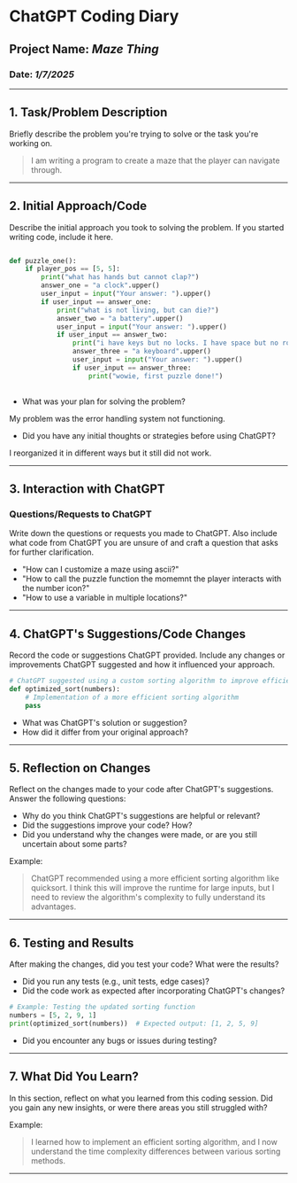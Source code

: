 
# ChatGPT Coding Diary

## Project Name: _Maze Thing_

### Date: _1/7/2025_

---

## 1. **Task/Problem Description**

Briefly describe the problem you're trying to solve or the task you're working on.

> I am writing a program to create a maze that the player can navigate through.

---

## 2. **Initial Approach/Code**

Describe the initial approach you took to solving the problem. If you started writing code, include it here.

```python

def puzzle_one():
    if player_pos == [5, 5]:
        print("what has hands but cannot clap?")
        answer_one = "a clock".upper()
        user_input = input("Your answer: ").upper()
        if user_input == answer_one:
            print("what is not living, but can die?")
            answer_two = "a battery".upper()
            user_input = input("Your answer: ").upper()
            if user_input == answer_two:
                print("i have keys but no locks. I have space but no room. you can enter but you can't go outside. what am I?")
                answer_three = "a keyboard".upper()
                user_input = input("Your answer: ").upper()
                if user_input == answer_three:
                    print("wowie, first puzzle done!")
 
```

- What was your plan for solving the problem?

My problem was the error handling system not functioning. 

- Did you have any initial thoughts or strategies before using ChatGPT?

I reorganized it in different ways but it still did not work. 

---

## 3. **Interaction with ChatGPT**

### Questions/Requests to ChatGPT
Write down the questions or requests you made to ChatGPT. 
Also include what code from ChatGPT you are unsure of and craft a question that asks for further clarification. 

- "How can I customize a maze using ascii?"
- "How to call the puzzle function the momemnt the player interacts with the number icon?"
- "How to use a variable in multiple locations?"

---

## 4. **ChatGPT's Suggestions/Code Changes**

Record the code or suggestions ChatGPT provided. Include any changes or improvements ChatGPT suggested and how it influenced your approach.

```python
# ChatGPT suggested using a custom sorting algorithm to improve efficiency
def optimized_sort(numbers):
    # Implementation of a more efficient sorting algorithm
    pass
```

- What was ChatGPT's solution or suggestion?
- How did it differ from your original approach?

---

## 5. **Reflection on Changes**

Reflect on the changes made to your code after ChatGPT's suggestions. Answer the following questions:

- Why do you think ChatGPT's suggestions are helpful or relevant?
- Did the suggestions improve your code? How?
- Did you understand why the changes were made, or are you still uncertain about some parts?

Example:
> ChatGPT recommended using a more efficient sorting algorithm like quicksort. I think this will improve the runtime for large inputs, but I need to review the algorithm's complexity to fully understand its advantages.

---

## 6. **Testing and Results**

After making the changes, did you test your code? What were the results?

- Did you run any tests (e.g., unit tests, edge cases)?
- Did the code work as expected after incorporating ChatGPT's changes?

```python
# Example: Testing the updated sorting function
numbers = [5, 2, 9, 1]
print(optimized_sort(numbers))  # Expected output: [1, 2, 5, 9]
```

- Did you encounter any bugs or issues during testing?

---

## 7. **What Did You Learn?**

In this section, reflect on what you learned from this coding session. Did you gain any new insights, or were there areas you still struggled with? 

Example:
> I learned how to implement an efficient sorting algorithm, and I now understand the time complexity differences between various sorting methods.

---
